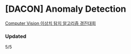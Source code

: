 # [DACON] Anomaly Detection

[Computer Vision 이상치 탐지 알고리즘 경진대회](https://dacon.io/competitions/official/235894/team)


### Updated

5/5
